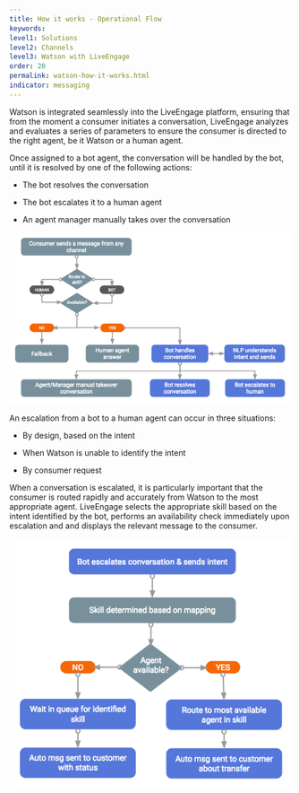 ```yaml
---
title: How it works - Operational Flow
keywords:
level1: Solutions
level2: Channels
level3: Watson with LiveEngage
order: 20
permalink: watson-how-it-works.html
indicator: messaging
---
```


Watson is integrated seamlessly into the LiveEngage platform, ensuring that from the moment a consumer initiates a conversation, LiveEngage analyzes and evaluates a series of parameters to ensure the consumer is directed to the right agent, be it Watson or a human agent.

Once assigned to a bot agent, the conversation will be handled by the bot, until it is resolved by one of the following actions:

* The bot resolves the conversation

* The bot escalates it to a human agent

* An agent manager manually takes over the conversation

![image alt text](images/image_0.png)

An escalation from a bot to a human agent can occur in three situations:

* By design, based on the intent

* When Watson is unable to identify the intent

* By consumer request

When a conversation is escalated, it is particularly important that the consumer is routed rapidly and accurately from Watson to the most appropriate agent. LiveEngage selects the appropriate skill based on the intent identified by the bot, performs an availability check immediately upon escalation and and displays the relevant message to the consumer.

![image alt text](images/image_1.png)
